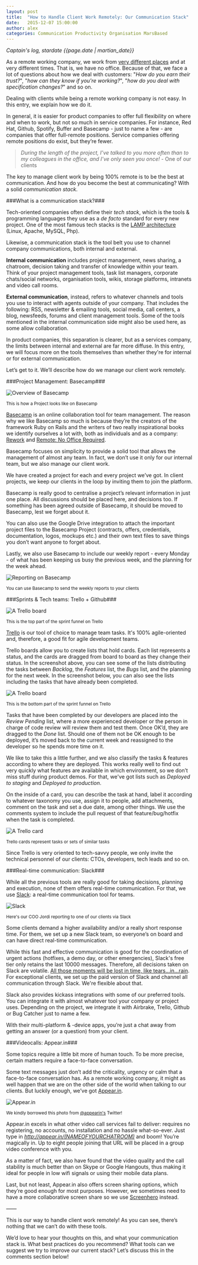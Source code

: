 ```yaml
---
layout: post
title:  "How to Handle Client Work Remotely: Our Communication Stack"
date:   2015-12-07 15:00:00
author: alex
categories: Communication Productivity Organisation MarsBased
---
```


*Captain's log, stardate {{page.date | martian_date}}*

As a remote working company, we work from <a href="http://www.marsbased.com/blog/2015/06/22/Working-Remotely-from-Berlin/" title="Working remotely from Berlin" target="_blank">very different places</a> and at very different times. That is, we have no office. Because of that, we face a lot of questions about how we deal with customers: "<i>How do you earn their trust?</i>", "<i>how can they know if you're working?</i>", "<i>how do you deal with specification changes?</i>" and so on.

Dealing with clients while being a remote working company is not easy. In this entry, we explain how we do it.

<!--more-->

In general, it is easier for product companies to offer full flexibility on where and when to work, but not so much in service companies. For instance, Red Hat, Github, Spotify, Buffer and Basecamp - just to name a few - are companies that offer full-remote positions. Service companies offering remote positions do exist, but they’re fewer.

<blockquote><i>During the length of the project, I’ve talked to you more often than to my colleagues in the office, and I’ve only seen you once!</i> - One of our clients</blockquote>

The key to manage client work by being 100% remote is to be the best at communication. And how do you become the best at communicating? With a solid <i>communication stack</i>.

###What is a communication stack?###

Tech-oriented companies often define their <i>tech stack</i>, which is the tools & programming languages they use as a <i>de facto</i> standard for every new project. One of the most famous tech stacks is the <a href="https://en.wikipedia.org/wiki/LAMP_(software_bundle)" title="LAMP" target="_blank" rel="nofollow">LAMP architecture</a> (Linux, Apache, MySQL, Php).

Likewise, a communication stack is the tool belt you use to channel company communications, both internal and external.

<strong>Internal communication</strong> includes project management, news sharing, a chatroom, decision taking and transfer of knowledge within your team. Think of your project management tools, task list managers, corporate chats/social networks, organisation tools, wikis, storage platforms, intranets and video call rooms.

<strong>External communication</strong>, instead, refers to whatever channels and tools you use to interact with agents outside of your company. That includes the following: RSS, newsletter & emailing tools, social media, call centers, a blog, newsfeeds, forums and client management tools. Some of the tools mentioned in the internal communication side might also be used here, as some allow collaboration.

In product companies, this separation is clearer, but as a services company, the limits between internal and external are far more diffuse. In this entry, we will focus more on the tools themselves than whether they're for internal or for external communication.

Let’s get to it. We’ll describe how do we manage our client work remotely.

###Project Management: Basecamp###

<img src="/images/blog/post27a.png" alt="Overview of Basecamp" title="Overview of Basecamp" class="img-center img-rounded img-responsive" />
<p class="text-center img-footer"><small>This is how a Project looks like on Basecamp</small></p>

<a href="http://www.basecamp.com" title="Basecamp" target="_blank" rel="nofollow">Basecamp</a> is an online collaboration tool for team management. The reason why we like Basecamp so much is because they’re the creators of the framework Ruby on Rails and the writers of two really inspirational books we identify ourselves a lot with, both as individuals and as a company: <a href="https://37signals.com/rework/" title="Rework" target="_blank" rel="nofollow">Rework</a> and <a href="https://37signals.com/remote/" title="Remote: No Office Required" target="_blank" rel="nofollow">Remote: No Office Required</a>.

Basecamp focuses on simplicity to provide a solid tool that allows the management of almost any team. In fact, we don’t use it only for our internal team, but we also manage our client work.

We have created a project for each and every project we’ve got. In client projects, we keep our clients in the loop by inviting them to join the platform.

Basecamp is really good to centralise a project’s relevant information in just one place. All discussions should be placed here, and decisions too. If something has been agreed outside of Basecamp, it should be moved to Basecamp, lest we forget about it.

You can also use the Google Drive integration to attach the important project files to the Basecamp Project (contracts, offers, credentials, documentation, logos, mockups etc.) and their own text files to save things you don’t want anyone to forget about.

Lastly, we also use Basecamp to include our weekly report - every Monday - of what has been keeping us busy the previous week, and the planning for the week ahead.

<img src="/images/blog/post27c.png" alt="Reporting on Basecamp" title="Reporting on Basecamp" class="img-center img-rounded img-responsive" />
<p class="text-center img-footer"><small>You can use Basecamp to send the weekly reports to your clients</small></p>

###Sprints & Tech teams: Trello + Github###

<img src="/images/blog/post27d.png" alt="A Trello board" title="A Trello board" class="img-center img-rounded img-responsive" />
<p class="text-center img-footer"><small>This is the top part of the sprint funnel on Trello</small></p>

<a href="http://trello.com" title="Trello" target="_blank" rel="nofollow">Trello</a> is our tool of choice to manage team tasks. It's 100% agile-oriented and, therefore, a good fit for agile development teams.

Trello boards allow you to create lists that hold cards. Each list represents a status, and the cards are dragged from board to board as they change their status. In the screenshot above, you can see some of the lists distributing the tasks between <i>Backlog</i>, the <i>Features</i> list, the <i>Bugs</i> list, and the planning for the next week. In the screenshot below, you can also see the lists including the tasks that have already been completed.

<img src="/images/blog/post27e.png" alt="A Trello board" title="A Trello board" class="img-center img-rounded img-responsive" />
<p class="text-center img-footer"><small>This is the bottom part of the sprint funnel on Trello</small></p>

Tasks that have been completed by our developers are placed into the <i>Review Pending</i> list, where a more experienced developer or the person in charge of code review will review them and test them. Once OK’d, they are dragged to the <i>Done</i> list. Should one of them not be OK enough to be deployed, it’s moved back to the current week and reassigned to the developer so he spends more time on it.

We like to take this a little further, and we also classify the tasks & features according to where they are deployed. This works really well to find out very quickly what features are available in which environment, so we don’t miss stuff during product demos. For that, we've got lists such as <i>Deployed to staging</i> and <i>Deployed to production</i>.

On the inside of a card, you can describe the task at hand, label it according to whatever taxonomy you use, assign it to people, add attachments, comment on the task and set a due date, among other things. We use the comments system to include the pull request of that feature/bug/hotfix when the task is completed.

<img src="/images/blog/post27f.png" alt="A Trello card" title="A Trello card" class="img-center img-rounded img-responsive" />
<p class="text-center img-footer"><small>Trello cards represent tasks or sets of similar tasks</small></p>

Since Trello is very oriented to tech-savvy people, we only invite the technical personnel of our clients: CTOs, developers, tech leads and so on.

###Real-time communication: Slack###

While all the previous tools are really good for taking decisions, planning and execution, none of them offers real-time communication. For that, we use <a href="http://www.slack.com" title="Slack" target="_blank" rel="nofollow">Slack</a>: a real-time communication tool for teams.

<img src="/images/blog/post27g.png" alt="Slack" title="Slack" class="img-center img-rounded img-responsive" />
<p class="text-center img-footer"><small>Here's our COO Jordi reporting to one of our clients via Slack</small></p>

Some clients demand a higher availability and/or a really short response time. For them, we set up a new Slack team, so everyone’s on board and can have direct real-time communication.

While this fast and effective communication is good for the coordination of urgent actions (hotfixes, a demo day, or other emergencies), Slack's free tier only retains the last 10000 messages. Therefore, all decisions taken on Slack are volatile. <a href="https://www.youtube.com/watch?v=NOW4QiOD-oc" title="Blade Runner Monologue" target="_blank">All those moments will be lost in time, like tears...in...rain</a>. For exceptional clients, we set up the paid version of Slack and channel all communication through Slack. We're flexible about that.

Slack also provides kickass integrations with some of our preferred tools. You can integrate it with almost whatever tool your company or project uses. Depending on the project, we integrate it with Airbrake, Trello, Github or Bug Catcher just to name a few.

With their multi-platform & -device apps, you’re just a chat away from getting an answer (or a question) from your client.

###Videocalls: Appear.in###

Some topics require a little bit more of human touch. To be more precise, certain matters require a face-to-face conversation.

Some text messages just don’t add the criticality, urgency or calm that a face-to-face conversation has. As a remote working company, it might as well happen that we are on the other side of the world when talking to our clients. But luckily enough, we’ve got <a href="http://appear.in" title="Appear.in" target="_blank" rel="nofollow">Appear.in</a>.

<img src="/images/blog/post27h.png" alt="Appear.in" title="Appear.in" class="img-center img-rounded img-responsive" />
<p class="text-center img-footer"><small>We kindly borrowed this photo from <a href="https://twitter.com/appear_in/status/560023198226714624" title="Appear.in Twitter handle" target="_blank">@appearin's</a> Twitter!</small></p>

Appear.in excels in what other video call services fail to deliver: requires no registering, no accounts, no installation and no hassle what-so-ever. Just type in <i>http://appear.in/(NAMEOFYOURCHATROOM)</i> and boom! You’re magically in. Up to eight people joining that URL will be placed in a group video conference with you.

As a matter of fact, we also have found that the video quality and the call stability is much better than on Skype or Google Hangouts, thus making it ideal for people in low wifi signals or using their mobile data plans.

Last, but not least, Appear.in also offers screen sharing options, which they’re good enough for most purposes. However, we sometimes need to have a more collaborative screen share so we use <a href="http://screenhero.com" title="Screenhero" target="_blank" rel="nofollow">Screenhero</a> instead.

——

This is our way to handle client work remotely! As you can see, there’s nothing that we can’t do with these tools.

We’d love to hear your thoughts on this, and what your communication stack is. What best practices do you recommend? What tools can we suggest we try to improve our current stack? Let’s discuss this in the comments section below!
